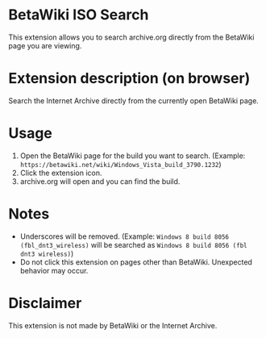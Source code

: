 # BetaWiki ISO Search
This extension allows you to search archive.org directly from the BetaWiki page you are viewing.

# Extension description (on browser)
Search the Internet Archive directly from the currently open BetaWiki page.

# Usage
1. Open the BetaWiki page for the build you want to search. (Example: ```https://betawiki.net/wiki/Windows_Vista_build_3790.1232```)
1. Click the extension icon.
1. archive.org will open and you can find the build.

# Notes
* Underscores will be removed. (Example: ```Windows 8 build 8056 (fbl_dnt3_wireless)``` will be searched as ```Windows 8 build 8056 (fbl dnt3 wireless)```)
* Do not click this extension on pages other than BetaWiki. Unexpected behavior may occur.

# Disclaimer
This extension is not made by BetaWiki or the Internet Archive.
